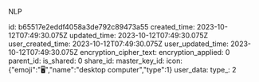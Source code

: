 NLP

id: b65517e2eddf4058a3de792c89473a55
created_time: 2023-10-12T07:49:30.075Z
updated_time: 2023-10-12T07:49:30.075Z
user_created_time: 2023-10-12T07:49:30.075Z
user_updated_time: 2023-10-12T07:49:30.075Z
encryption_cipher_text: 
encryption_applied: 0
parent_id: 
is_shared: 0
share_id: 
master_key_id: 
icon: {"emoji":"🖥️","name":"desktop computer","type":1}
user_data: 
type_: 2
